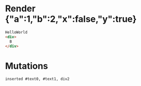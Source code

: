 # Render {"a":1,"b":2,"x":false,"y":true}
```html
HelloWorld
<div>
  B
</div>
```

# Mutations
```
inserted #text0, #text1, div2
```
